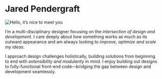 # Jared Pendergraft

![Hello, it’s nice to meet you](https://images.ctfassets.net/cuehicrlqnvu/48OC0pyrFD6iWSokRiz3Zs/f9fb4d4df16062af7a4eb885b1abc08e/profile-big.jpg?f=face&fit=fill&w=240&h=240)

I’m a multi-disciplinary designer focusing on the *intersection of design and development*. I care deeply about how something works as much as its outward appearance and am always looking to *improve, optimize and scale my ideas*.

I approach design challenges holistically, building solutions from beginning to end with *extensibility and modularity* in mind. I enjoy building out designs to fully-functional front-end code—bridging the gap between design and development seamlessly.

